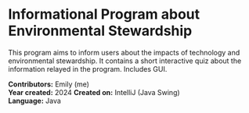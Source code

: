 # Informational Program about Environmental Stewardship

This program aims to inform users about the impacts of technology and environmental stewardship. It contains a short interactive quiz about the information relayed in the program. Includes GUI. 

**Contributors:** Emily (me) <br />
**Year created:** 2024
**Created on:** IntelliJ (Java Swing) <br />
**Language:** Java
